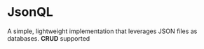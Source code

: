 # JsonQL
A simple, lightweight implementation that leverages JSON files as databases. **CRUD** supported
